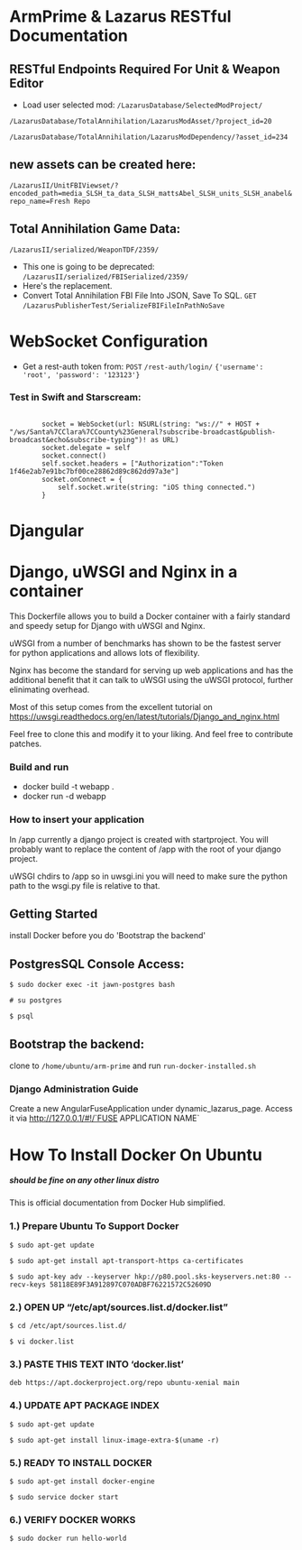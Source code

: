 



# ArmPrime & Lazarus RESTful Documentation



## RESTful Endpoints Required For Unit & Weapon Editor

* Load user selected mod:
`/LazarusDatabase/SelectedModProject/`

`/LazarusDatabase/TotalAnnihilation/LazarusModAsset/?project_id=20`

`/LazarusDatabase/TotalAnnihilation/LazarusModDependency/?asset_id=234`


## new assets can be created here:
`/LazarusII/UnitFBIViewset/?encoded_path=media_SLSH_ta_data_SLSH_mattsAbel_SLSH_units_SLSH_anabel&repo_name=Fresh Repo`

## Total Annihilation Game Data:

`/LazarusII/serialized/WeaponTDF/2359/`

* This one is going to be deprecated:
`/LazarusII/serialized/FBISerialized/2359/`
* Here's the replacement.
* Convert Total Annihilation FBI File Into JSON, Save To SQL.
`GET`
`/LazarusPublisherTest/SerializeFBIFileInPathNoSave`



# WebSocket Configuration

* Get a rest-auth token from: `POST` `/rest-auth/login/` `{'username': 'root', 'password': '123123'}`

### Test in Swift and Starscream:

```

        socket = WebSocket(url: NSURL(string: "ws://" + HOST + "/ws/Santa%7CClara%7CCounty%23General?subscribe-broadcast&publish-broadcast&echo&subscribe-typing")! as URL)
        socket.delegate = self
        socket.connect()
        self.socket.headers = ["Authorization":"Token 1f46e2ab7e91bc7bf00ce28862d89c862dd97a3e"]
        socket.onConnect = {
            self.socket.write(string: "iOS thing connected.")
        }

```


# Djangular


# Django, uWSGI and Nginx in a container

This Dockerfile allows you to build a Docker container with a fairly standard
and speedy setup for Django with uWSGI and Nginx.

uWSGI from a number of benchmarks has shown to be the fastest server 
for python applications and allows lots of flexibility.

Nginx has become the standard for serving up web applications and has the 
additional benefit that it can talk to uWSGI using the uWSGI protocol, further
elinimating overhead. 

Most of this setup comes from the excellent tutorial on 
https://uwsgi.readthedocs.org/en/latest/tutorials/Django_and_nginx.html

Feel free to clone this and modify it to your liking. And feel free to 
contribute patches.

### Build and run
* docker build -t webapp .
* docker run -d webapp

### How to insert your application

In /app currently a django project is created with startproject. You will
probably want to replace the content of /app with the root of your django
project.

uWSGI chdirs to /app so in uwsgi.ini you will need to make sure the python path
to the wsgi.py file is relative to that.



## Getting Started

install Docker before you do 'Bootstrap the backend'


## PostgresSQL Console Access:

`$ sudo docker exec -it jawn-postgres bash`

`# su postgres`

`$ psql`


## Bootstrap the backend:

clone to `/home/ubuntu/arm-prime` and run `run-docker-installed.sh`


### Django Administration Guide

Create a new AngularFuseApplication under dynamic_lazarus_page.
Access it via http://127.0.0.1/#!/`FUSE APPLICATION NAME`






# How To Install Docker On Ubuntu
##### should be fine on any other linux distro

This is official documentation from Docker Hub simplified.


### 1.) Prepare Ubuntu To Support Docker

`$ sudo apt-get update`

`$ sudo apt-get install apt-transport-https ca-certificates`

`$ sudo apt-key adv --keyserver hkp://p80.pool.sks-keyservers.net:80 --recv-keys 58118E89F3A912897C070ADBF76221572C52609D`



### 2.) OPEN UP “/etc/apt/sources.list.d/docker.list”

`$ cd /etc/apt/sources.list.d/`

`$ vi docker.list`



### 3.) PASTE THIS TEXT INTO ‘docker.list’

`deb https://apt.dockerproject.org/repo ubuntu-xenial main`



### 4.) UPDATE APT PACKAGE INDEX

`$ sudo apt-get update`

`$ sudo apt-get install linux-image-extra-$(uname -r)`



### 5.) READY TO INSTALL DOCKER

`$ sudo apt-get install docker-engine`

`$ sudo service docker start`



### 6.) VERIFY DOCKER WORKS

`$ sudo docker run hello-world`




